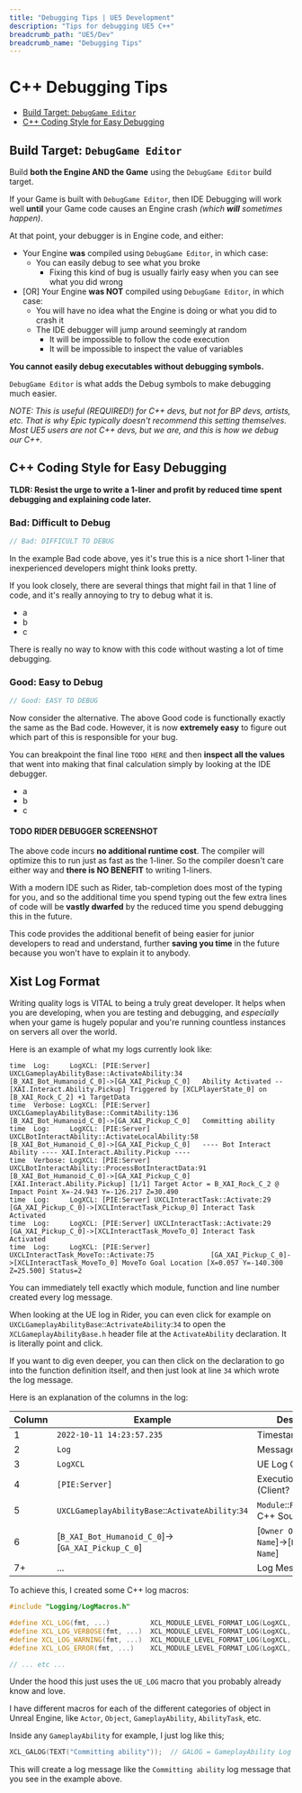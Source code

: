 ```yaml
---
title: "Debugging Tips | UE5 Development"
description: "Tips for debugging UE5 C++"
breadcrumb_path: "UE5/Dev"
breadcrumb_name: "Debugging Tips"
---
```


# C++ Debugging Tips

- [Build Target: `DebugGame Editor`](#BuildTarget_DebugGame_Editor)
- [C++ Coding Style for Easy Debugging](#CppCodingStyleDebugging)


<a id="BuildTarget_DebugGame_Editor"></a>
## Build Target: `DebugGame Editor`

Build **both the Engine AND the Game** using the `DebugGame Editor` build target.

If your Game is built with `DebugGame Editor`, then IDE Debugging will work well
**until** your Game code causes an Engine crash *(which **will** sometimes happen)*.

At that point, your debugger is in Engine code, and either:

- Your Engine **was** compiled using `DebugGame Editor`, in which case:
  - You can easily debug to see what you broke
    - Fixing this kind of bug is usually fairly easy when you can see what you did wrong
- [OR] Your Engine **was NOT** compiled using `DebugGame Editor`, in which case:
  - You will have no idea what the Engine is doing or what you did to crash it
  - The IDE debugger will jump around seemingly at random
    - It will be impossible to follow the code execution
    - It will be impossible to inspect the value of variables

**You cannot easily debug executables without debugging symbols.**

`DebugGame Editor` is what adds the Debug symbols to make debugging much easier.

*NOTE: This is useful (REQUIRED!) for C++ devs, but not for BP devs, artists, etc.
That is why Epic typically doesn't recommend this setting themselves.
Most UE5 users are not C++ devs, but we are, and this is how we debug our C++.*


<a id="CppCodingStyleDebugging"></a>
## C++ Coding Style for Easy Debugging

**TLDR: Resist the urge to write a 1-liner and profit by reduced time spent debugging and explaining code later.**

### Bad: Difficult to Debug
```c++
// Bad: DIFFICULT TO DEBUG
```

In the example Bad code above, yes it's true this is a nice short 1-liner that inexperienced developers
might think looks pretty.

If you look closely, there are several things that might fail in that 1 line of code, and it's
really annoying to try to debug what it is.

- a
- b
- c

There is really no way to know with this code without wasting a lot of time debugging.

### Good: Easy to Debug

```c++
// Good: EASY TO DEBUG
```

Now consider the alternative.  The above Good code is functionally exactly the same as the 
Bad code.  However, it is now **extremely easy** to figure out which part
of this is responsible for your bug.

You can breakpoint the final line `TODO HERE` and then **inspect all the values**
that went into making that final calculation simply by looking at the IDE debugger.

- a
- b
- c

#### TODO RIDER DEBUGGER SCREENSHOT

The above code incurs **no additional runtime cost**.  The compiler will optimize this to run just as fast as
the 1-liner.  So the compiler doesn't care either way and **there is NO BENEFIT** to writing 1-liners.

With a modern IDE such as Rider, tab-completion does most of the typing for you, and so the
additional time you spend typing out the few extra lines of code will be **vastly dwarfed** by the
reduced time you spend debugging this in the future.

This code provides the additional benefit of being easier for junior developers to read
and understand, further **saving you time** in the future because you won't have to explain
it to anybody.


<a id="XistLogFormat"></a>
## Xist Log Format

Writing quality logs is VITAL to being a truly great developer.  It helps when you are developing,
when you are testing and debugging, and *especially* when your game is hugely popular and you're running
countless instances on servers all over the world.

Here is an example of what my logs currently look like:

```text
time  Log:     LogXCL: [PIE:Server] UXCLGameplayAbilityBase::ActivateAbility:34       [B_XAI_Bot_Humanoid_C_0]->[GA_XAI_Pickup_C_0]   Ability Activated -- [XAI.Interact.Ability.Pickup] Triggered by [XCLPlayerState_0] on [B_XAI_Rock_C_2] +1 TargetData
time  Verbose: LogXCL: [PIE:Server] UXCLGameplayAbilityBase::CommitAbility:136        [B_XAI_Bot_Humanoid_C_0]->[GA_XAI_Pickup_C_0]   Committing ability
time  Log:     LogXCL: [PIE:Server] UXCLBotInteractAbility::ActivateLocalAbility:58   [B_XAI_Bot_Humanoid_C_0]->[GA_XAI_Pickup_C_0]   ---- Bot Interact Ability ---- XAI.Interact.Ability.Pickup ----
time  Verbose: LogXCL: [PIE:Server] UXCLBotInteractAbility::ProcessBotInteractData:91 [B_XAI_Bot_Humanoid_C_0]->[GA_XAI_Pickup_C_0]   [XAI.Interact.Ability.Pickup] [1/1] Target Actor = B_XAI_Rock_C_2 @ Impact Point X=-24.943 Y=-126.217 Z=30.490
time  Log:     LogXCL: [PIE:Server] UXCLInteractTask::Activate:29                     [GA_XAI_Pickup_C_0]->[XCLInteractTask_Pickup_0] Interact Task Activated
time  Log:     LogXCL: [PIE:Server] UXCLInteractTask::Activate:29                     [GA_XAI_Pickup_C_0]->[XCLInteractTask_MoveTo_0] Interact Task Activated
time  Log:     LogXCL: [PIE:Server] UXCLInteractTask_MoveTo::Activate:75              [GA_XAI_Pickup_C_0]->[XCLInteractTask_MoveTo_0] MoveTo Goal Location [X=0.057 Y=-140.300 Z=25.500] Status=2
```

You can immediately tell exactly which module, function and line number created every log message.

When looking at the UE log in Rider, you can even click for example on
`UXCLGameplayAbilityBase`::`ActrivateAbility`:`34` to open
the `XCLGameplayAbilityBase.h` header file at the `ActivateAbility` declaration.
It is literally point and click.

If you want to dig even deeper, you can then click on the declaration to go into the
function definition itself, and then just look at line `34` which wrote the log message.

Here is an explanation of the columns in the log:

| Column | Example                                           | Description                                   |
|--------|---------------------------------------------------|-----------------------------------------------|
| 1      | `2022-10-11 14:23:57.235`                         | Timestamp                                     |
| 2      | `Log`                                             | Message Verbosity                             |
| 3      | `LogXCL`                                          | UE Log Object                                 |
| 4      | `[PIE:Server]`                                    | Execution Context (Client? Server? ... )      |
| 5      | `UXCLGameplayAbilityBase`::`ActivateAbility`:`34` | `Module`::`Function`:`Line` C++ Source Marker |
| 6      | [`B_XAI_Bot_Humanoid_C_0`]->[`GA_XAI_Pickup_C_0`] | [`Owner Object Name`]->[`Log Object Name`]    |
| 7+     | ...                                               | Log Message                                   |

To achieve this, I created some C++ log macros:

```c++
#include "Logging/LogMacros.h"

#define XCL_LOG(fmt, ...)          XCL_MODULE_LEVEL_FORMAT_LOG(LogXCL, Log,     fmt, ##__VA_ARGS__)
#define XCL_LOG_VERBOSE(fmt, ...)  XCL_MODULE_LEVEL_FORMAT_LOG(LogXCL, Verbose, fmt, ##__VA_ARGS__)
#define XCL_LOG_WARNING(fmt, ...)  XCL_MODULE_LEVEL_FORMAT_LOG(LogXCL, Warning, fmt, ##__VA_ARGS__)
#define XCL_LOG_ERROR(fmt, ...)    XCL_MODULE_LEVEL_FORMAT_LOG(LogXCL, Error,   fmt, ##__VA_ARGS__)

// ... etc ...
```

Under the hood this just uses the `UE_LOG` macro that you probably already know and love.

I have different macros for each of the different categories of object in Unreal Engine,
like `Actor`, `Object`, `GameplayAbility`, `AbilityTask`, etc.

Inside any `GameplayAbility` for example, I just log like this;

```c++
XCL_GALOG(TEXT("Committing ability"));  // GALOG = GameplayAbility Log
```

This will create a log message like the `Committing ability` log message that you see in the
example above.
